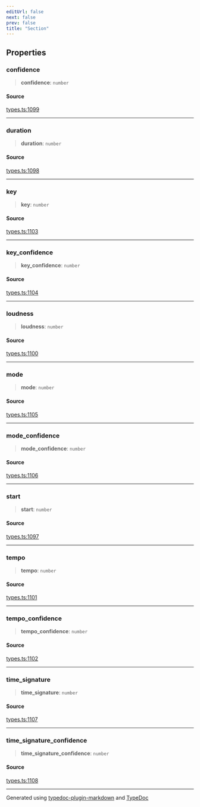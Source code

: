 ```yaml
---
editUrl: false
next: false
prev: false
title: "Section"
---
```


## Properties

### confidence

> **confidence**: `number`

#### Source

[types.ts:1099](https://github.com/fostertheweb/spotify-web-sdk/blob/9d7441b/src/types.ts#L1099)

***

### duration

> **duration**: `number`

#### Source

[types.ts:1098](https://github.com/fostertheweb/spotify-web-sdk/blob/9d7441b/src/types.ts#L1098)

***

### key

> **key**: `number`

#### Source

[types.ts:1103](https://github.com/fostertheweb/spotify-web-sdk/blob/9d7441b/src/types.ts#L1103)

***

### key\_confidence

> **key\_confidence**: `number`

#### Source

[types.ts:1104](https://github.com/fostertheweb/spotify-web-sdk/blob/9d7441b/src/types.ts#L1104)

***

### loudness

> **loudness**: `number`

#### Source

[types.ts:1100](https://github.com/fostertheweb/spotify-web-sdk/blob/9d7441b/src/types.ts#L1100)

***

### mode

> **mode**: `number`

#### Source

[types.ts:1105](https://github.com/fostertheweb/spotify-web-sdk/blob/9d7441b/src/types.ts#L1105)

***

### mode\_confidence

> **mode\_confidence**: `number`

#### Source

[types.ts:1106](https://github.com/fostertheweb/spotify-web-sdk/blob/9d7441b/src/types.ts#L1106)

***

### start

> **start**: `number`

#### Source

[types.ts:1097](https://github.com/fostertheweb/spotify-web-sdk/blob/9d7441b/src/types.ts#L1097)

***

### tempo

> **tempo**: `number`

#### Source

[types.ts:1101](https://github.com/fostertheweb/spotify-web-sdk/blob/9d7441b/src/types.ts#L1101)

***

### tempo\_confidence

> **tempo\_confidence**: `number`

#### Source

[types.ts:1102](https://github.com/fostertheweb/spotify-web-sdk/blob/9d7441b/src/types.ts#L1102)

***

### time\_signature

> **time\_signature**: `number`

#### Source

[types.ts:1107](https://github.com/fostertheweb/spotify-web-sdk/blob/9d7441b/src/types.ts#L1107)

***

### time\_signature\_confidence

> **time\_signature\_confidence**: `number`

#### Source

[types.ts:1108](https://github.com/fostertheweb/spotify-web-sdk/blob/9d7441b/src/types.ts#L1108)

***

Generated using [typedoc-plugin-markdown](https://www.npmjs.com/package/typedoc-plugin-markdown) and [TypeDoc](https://typedoc.org/)
